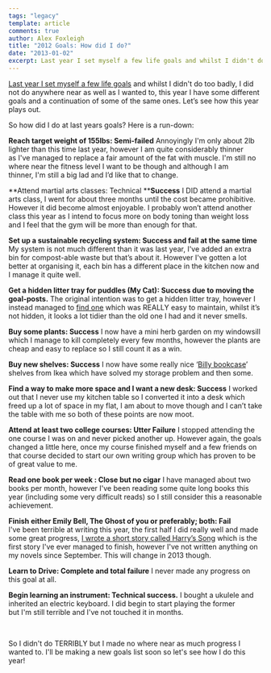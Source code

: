 ```yaml
---
tags: "legacy"
template: article 
comments: true 
author: Alex Foxleigh
title: "2012 Goals: How did I do?"
date: "2013-01-02"
excerpt: Last year I set myself a few life goals and whilst I didn't do too badly, I did not do anywhere near as well as I wanted to, this year I have some different goals and a continuation of some of the same ones. Let’s see how this year plays out.
---
```


[Last year I set myself a few life goals](/mind-body-and-soul/2012-not-the-end-the-beginning/ "2012: Not the end, the beginning!") and whilst I didn't do too badly, I did not do anywhere near as well as I wanted to, this year I have some different goals and a continuation of some of the same ones. Let’s see how this year plays out.

<!-- end -->

So how did I do at last years goals? Here is a run-down:

**Reach target weight of 155lbs: Semi-failed** Annoyingly I'm only about 2lb lighter than this time last year, however I am quite considerably thinner as I've managed to replace a fair amount of the fat with muscle. I'm still no where near the fitness level I want to be though and although I am thinner, I'm still a big lad and I’d like that to change.

**Attend martial arts classes: Technical ****Success** I DID attend a martial arts class, I went for about three months until the cost became prohibitive. However it did become almost enjoyable. I probably won’t attend another class this year as I intend to focus more on body toning than weight loss and I feel that the gym will be more than enough for that.

**Set up a sustainable recycling system: Success and fail at the same time** My system is not much different than it was last year, I've added an extra bin for compost-able waste but that’s about it. However I've gotten a lot better at organising it, each bin has a different place in the kitchen now and I manage it quite well.

**Get a hidden litter tray for puddles (My Cat): Success due to moving the goal-posts.** The original intention was to get a hidden litter tray, however I instead managed to [find one](http://www.amazon.co.uk/Omega-Paw-Rolln-Cleaning-Litter/dp/B0002DK2DU/ref=sr_1_16?ie=UTF8&qid=1357133539&sr=8-16) which was REALLY easy to maintain, whilst it’s not hidden, it looks a lot tidier than the old one I had and it never smells.

**Buy some plants: Success** I now have a mini herb garden on my windowsill which I manage to kill completely every few months, however the plants are cheap and easy to replace so I still count it as a win.

**Buy new shelves: Success** I now have some really nice ‘[Billy bookcase](http://www.ikea.com/gb/en/catalog/products/S79893865/#/S49858180)’ shelves from Ikea which have solved my storage problem and then some.

**Find a way to make more space and I want a new desk: Success** I worked out that I never use my kitchen table so I converted it into a desk which freed up a lot of space in my flat, I am about to move though and I can’t take the table with me so both of these points are now moot.

**Attend at least two college courses: Utter Failure** I stopped attending the one course I was on and never picked another up. However again, the goals changed a little here, once my course finished myself and a few friends on that course decided to start our own writing group which has proven to be of great value to me.

**Read one book per week : Close but no cigar** I have managed about two books per month, however I've been reading some quite long books this year (including some very difficult reads) so I still consider this a reasonable achievement.

**Finish either Emily Bell, The Ghost of you or preferably; both: Fail** I've been terrible at writing this year, the first half I did really well and made some great progress, [I wrote a short story called Harry’s Song](http://lxword.com/2012/07/harrys-song-and-the-power-of-free/ "Harry’s Song and the power of free") which is the first story I've ever managed to finish, however I've not written anything on my novels since September. This will change in 2013 though.

**Learn to Drive: Complete and total failure** I never made any progress on this goal at all.

**Begin learning an instrument: Technical success.** I bought a ukulele and inherited an electric keyboard. I did begin to start playing the former but I'm still terrible and I've not touched it in months.

 

So I didn't do TERRIBLY but I made no where near as much progress I wanted to. I'll be making a new goals list soon so let's see how I do this year!
